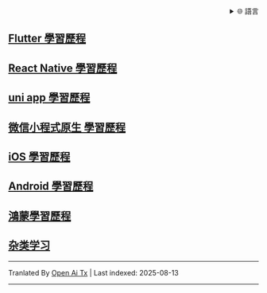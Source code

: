 
<div align="right">
  <details>
    <summary >🌐 語言</summary>
    <div>
      <div align="center">
        <a href="https://openaitx.github.io/view.html?user=shaoting0730&project=mobile-learn&lang=en">English</a>
        | <a href="https://openaitx.github.io/view.html?user=shaoting0730&project=mobile-learn&lang=zh-CN">簡體中文</a>
        | <a href="https://openaitx.github.io/view.html?user=shaoting0730&project=mobile-learn&lang=zh-TW">繁體中文</a>
        | <a href="https://openaitx.github.io/view.html?user=shaoting0730&project=mobile-learn&lang=ja">日本語</a>
        | <a href="https://openaitx.github.io/view.html?user=shaoting0730&project=mobile-learn&lang=ko">韓國語</a>
        | <a href="https://openaitx.github.io/view.html?user=shaoting0730&project=mobile-learn&lang=hi">印地語</a>
        | <a href="https://openaitx.github.io/view.html?user=shaoting0730&project=mobile-learn&lang=th">泰語</a>
        | <a href="https://openaitx.github.io/view.html?user=shaoting0730&project=mobile-learn&lang=fr">法語</a>
        | <a href="https://openaitx.github.io/view.html?user=shaoting0730&project=mobile-learn&lang=de">德語</a>
        | <a href="https://openaitx.github.io/view.html?user=shaoting0730&project=mobile-learn&lang=es">西班牙語</a>
        | <a href="https://openaitx.github.io/view.html?user=shaoting0730&project=mobile-learn&lang=it">義大利語</a>
        | <a href="https://openaitx.github.io/view.html?user=shaoting0730&project=mobile-learn&lang=ru">俄語</a>
        | <a href="https://openaitx.github.io/view.html?user=shaoting0730&project=mobile-learn&lang=pt">葡萄牙語</a>
        | <a href="https://openaitx.github.io/view.html?user=shaoting0730&project=mobile-learn&lang=nl">荷蘭語</a>
        | <a href="https://openaitx.github.io/view.html?user=shaoting0730&project=mobile-learn&lang=pl">波蘭語</a>
        | <a href="https://openaitx.github.io/view.html?user=shaoting0730&project=mobile-learn&lang=ar">阿拉伯語</a>
        | <a href="https://openaitx.github.io/view.html?user=shaoting0730&project=mobile-learn&lang=fa">波斯語</a>
        | <a href="https://openaitx.github.io/view.html?user=shaoting0730&project=mobile-learn&lang=tr">土耳其語</a>
        | <a href="https://openaitx.github.io/view.html?user=shaoting0730&project=mobile-learn&lang=vi">越南語</a>
        | <a href="https://openaitx.github.io/view.html?user=shaoting0730&project=mobile-learn&lang=id">印尼語</a>
        | <a href="https://openaitx.github.io/view.html?user=shaoting0730&project=mobile-learn&lang=as">阿薩姆語</
      </div>
    </div>
  </details>

</div>

## [ Flutter 學習歷程 ]( https://github.com/shaoting0730/mobile-learn/tree/master/Flutter )
## [ React Native 學習歷程 ](  https://github.com/shaoting0730/mobile-learn/tree/master/React%20Native  )    <br/>
## [ uni app 學習歷程 ]( https://github.com/shaoting0730/mobile-learn/tree/master/uniapp )    <br/>
## [ 微信小程式原生 學習歷程 ]( https://github.com/shaoting0730/mobile-learn/tree/master/%E5%BE%AE%E4%BF%A1%E5%B0%8F%E7%A8%8B%E5%BA%8F )    <br/>
## [ iOS 學習歷程 ](  https://github.com/shaoting0730/mobile-learn/tree/master/iOS )    <br/>
## [ Android 學習歷程 ]( https://github.com/shaoting0730/mobile-learn/tree/master/Android )    <br/>
## [ 鴻蒙學習歷程 ]( https://github.com/shaoting0730/mobile-learn/tree/master/%E9%B8%BF%E8%92%99 )    <br/>
## [ 杂类学习 ]( https://github.com/shaoting0730/mobile-learn/tree/master/%E6%9D%82%E7%B1%BB )    <br/>




---

Tranlated By [Open Ai Tx](https://github.com/OpenAiTx/OpenAiTx) | Last indexed: 2025-08-13

---
